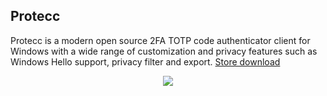 ## Protecc
Protecc is a modern open source 2FA TOTP code authenticator client for Windows with a wide range of customization and privacy features such as Windows Hello support, privacy filter and export.
[Store download](https://apps.microsoft.com/store/detail/protecc-2fa-client/9PJX91M06TZS)

  
  <p align="center">
  <img align="center" src="https://store-images.s-microsoft.com/image/apps.36005.14273821654312693.614a2153-2264-4640-872a-02a2690944dd.0647a0bf-af72-4d44-b0c9-7e097abaa082">
  </p>
